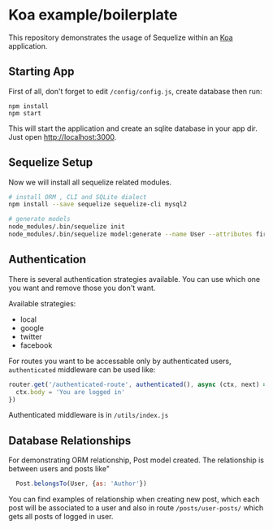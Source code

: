 # Koa example/boilerplate

This repository demonstrates the usage of Sequelize within an [Koa](https://koajs.com) application.


## Starting App

First of all, don't forget to edit `/config/config.js`, create database then run:

```
npm install
npm start
```

This will start the application and create an sqlite database in your app dir.
Just open [http://localhost:3000](http://localhost:3000).


## Sequelize Setup

Now we will install all sequelize related modules.

```bash
# install ORM , CLI and SQLite dialect
npm install --save sequelize sequelize-cli mysql2

# generate models
node_modules/.bin/sequelize init
node_modules/.bin/sequelize model:generate --name User --attributes firstName:string,lastName:string,email:string
```


## Authentication

There is several authentication strategies available. You can use which one you want and remove those you don't want.

Available strategies: 

* local
* google
* twitter
* facebook

For routes you want to be accessable only by authenticated users, `authenticated` middleware can be used like:

```js
router.get('/authenticated-route', authenticated(), async (ctx, next) => {
  ctx.body = 'You are logged in'
})
```

Authenticated middleware is in `/utils/index.js`

## Database Relationships

For demonstrating ORM relationship, Post model created. The relationship is between users and posts like"

```js
  Post.belongsTo(User, {as: 'Author'})
```

You can find examples of relationship when creating new post, which each post will be associated to a user and also in route `/posts/user-posts/` which gets all posts of logged in user.
